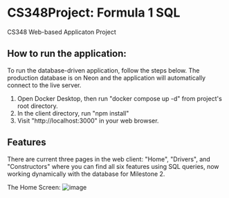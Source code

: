 # CS348Project: Formula 1 SQL
CS348 Web-based Applicaton Project

## How to run the application:
To run the database-driven application, follow the steps below. The production database is on Neon and the application will automatically connect to the live server.
1. Open Docker Desktop, then run "docker compose up -d" from project's root directory.
2. In the client directory, run "npm install"
3. Visit "http://localhost:3000" in your web browser.

## Features
There are current three pages in the web client: "Home", "Drivers", and "Constructors" where you can find all six features using SQL queries, now working dynamically with the database for Milestone 2.

The Home Screen:
![image](https://github.com/Ari1029/CS348Project/assets/87958079/463f6660-1986-4e53-8a75-a62382b6e23b)
